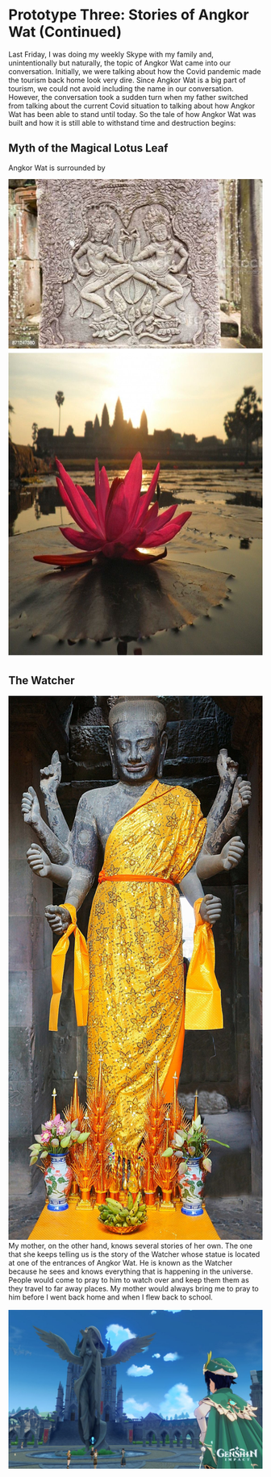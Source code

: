 
# Prototype Three: Stories of Angkor Wat (Continued) 
Last Friday, I was doing my weekly Skype with my family and, unintentionally but naturally, the topic of Angkor Wat came into our conversation. Initially, we were talking about how the Covid pandemic made the tourism back home look very dire. Since Angkor Wat is a big part of tourism, we could not avoid including the name in our conversation. However, the conversation took a sudden turn when my father switched from talking about the current Covid situation to talking about how Angkor Wat has been able to stand until today. So the tale of how Angkor Wat was built and how it is still able to withstand time and destruction begins:

## Myth of the Magical Lotus Leaf
Angkor Wat is surrounded by 

<img src="images/lotus1.jpeg">

<img src="images/lotus2.jpeg" width="800" height="611">


## The Watcher

<img src="images/taReach.jpeg" width="600" height="1079">
My mother, on the other hand, knows several stories of her own. The one that she keeps telling us is the story of the Watcher whose statue is located at one of the entrances of Angkor Wat. He is known as the Watcher because he sees and knows everything that is happening in the universe. People would come to pray to him to watch over and keep them them as they travel to far away places. My mother would always bring me to pray to him before I went back home and when I flew back to school.
<br/><br/> 
<img src="images/genshin.jpeg">

